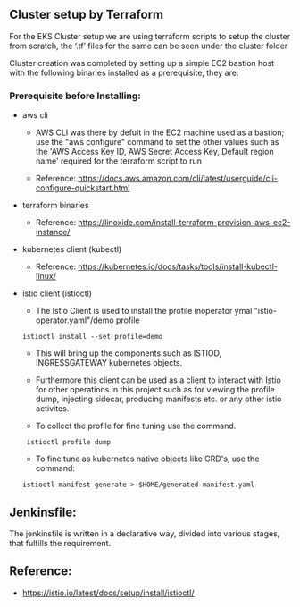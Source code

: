 ## Cluster setup by Terraform

For the EKS Cluster setup we are using  terraform scripts to setup the cluster from scratch, the ‘.tf’ files for the same can be seen under the cluster folder 

Cluster creation was completed by setting up a simple EC2  bastion host with the following binaries installed as a prerequisite, they are:

### Prerequisite before Installing:

- aws cli

    - AWS CLI was there by defult in the EC2 machine used as a bastion; use the "aws configure" command to set the other values such as the 'AWS Access Key ID, AWS Secret Access Key, Default region name' required for the terraform script to run

    - Reference: https://docs.aws.amazon.com/cli/latest/userguide/cli-configure-quickstart.html

- terraform binaries

    - Reference: https://linoxide.com/install-terraform-provision-aws-ec2-instance/

- kubernetes client (kubectl)

    - Reference: https://kubernetes.io/docs/tasks/tools/install-kubectl-linux/

- istio client (istioctl)

    - The Istio Client is used to install the profile inoperator ymal "istio-operator.yaml"/demo profile
    
    ```
    istioctl install --set profile=demo
    ```

    - This will bring up the components such as ISTIOD, INGRESSGATEWAY kubernetes objects. 

    - Furthermore this client can be used as a client to interact with Istio for other operations in this project   such as for viewing the profile dump, injecting sidecar, producing manifests etc. or any other istio activites. 
    
    - To collect the profile for fine tuning use the command.
    
    ```
     istioctl profile dump
    ```
    
    - To fine tune as kubernetes native objects like CRD's, use the command:
    
    ```
    istioctl manifest generate > $HOME/generated-manifest.yaml
    ```

## Jenkinsfile:

The jenkinsfile is written in a declarative way, divided into various stages, that fulfills the requirement.

## Reference:
- https://istio.io/latest/docs/setup/install/istioctl/
	